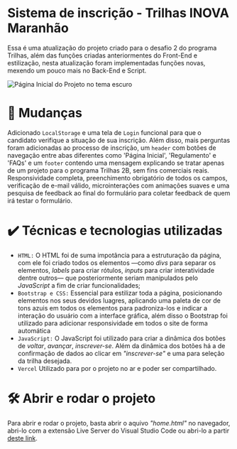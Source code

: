 # Sistema de inscrição - Trilhas INOVA Maranhão
Essa é uma atualização do projeto criado para o desafio 2 do programa Trilhas, além das funções criadas anteriormentes do Front-End e estilização, nesta atualização foram implementadas funções novas, mexendo um pouco mais no Back-End e Script.

![Página Inicial do Projeto no tema escuro](https://github.com/user-attachments/assets/3fc49af6-a68a-4b80-aa9e-419b6b5262a6)

# 🔨 Mudanças
Adicionado `LocalStorage` e uma tela de `Login` funcional para que o candidato verifique a situação de sua inscrição. Além disso, mais perguntas foram adicionadas ao processo de inscrição, um `header` com botões de navegação entre abas diferentes como 'Página Inicial', 'Regulamento' e 'FAQs' e um `footer` contendo uma mensagem explicando se tratar apenas de um projeto para o programa Trilhas 2B, sem fins comerciais reais. Responsividade completa, preenchimento obrigatório de todos os campos, verificação de e-mail válido, microinterações com animações suaves e uma pesquisa de feedback ao final do formulário para coletar feedback de quem irá testar o formulário.

# ✔️ Técnicas e tecnologias utilizadas
- `HTML:` O HTML foi de suma impotância para a estruturação da página, com ele foi criado todos os elementos —como *divs* para separar os elementos, *labels* para criar rótulos, *inputs* para criar interatividade dentre outros— que posteriormente seriam manipulados pelo *JavaScript* a fim de criar funcionalidades;
- `Bootstrap e CSS:` Essencial para estilizar toda a página, posicionando elementos nos seus devidos luagres, aplicando uma paleta de cor de tons azuis em todos os elementos para padroniza-los e indicar a interação do usuário com a interface gráfica, além disso o Bootstrap foi utilizado para adicionar responsividade em todos o site de forma automática
- `JavaScript:` O JavaScript foi utilizado para criar a dinâmica dos botões de *voltar*, *avançar*, *inscrever-se*. Além da dinâmica dos botões há a de confirmação de dados ao clicar em *"inscrever-se"* e uma para seleção da trilha desejada.
- `Vercel` Utilizado para por o projeto no ar e poder ser compartilhado.

# 🛠️ Abrir e rodar o projeto
Para abrir e rodar o projeto, basta abrir o aquivo *"home.html"* no navegador, abri-lo com a extensão Live Server do Visual Studio Code ou abri-lo a partir [deste link](https://sistema-de-inscricao-trilhas.vercel.app/).
